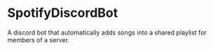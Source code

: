 # SpotifyDiscordBot
A discord bot that automatically adds songs into a shared playlist for members of a server.

